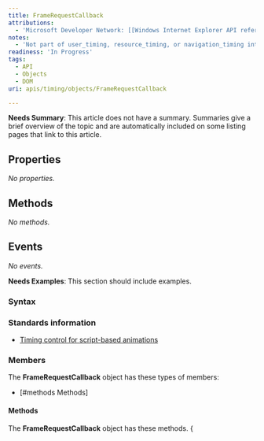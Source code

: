 ```yaml
---
title: FrameRequestCallback
attributions:
  - 'Microsoft Developer Network: [[Windows Internet Explorer API reference](http://msdn.microsoft.com/en-us/library/ie/hh828809%28v=vs.85%29.aspx) Article]'
notes:
  - 'Not part of user_timing, resource_timing, or navigation_timing interfaces. Needs summary, children, fix table coding in Notes'
readiness: 'In Progress'
tags:
  - API
  - Objects
  - DOM
uri: apis/timing/objects/FrameRequestCallback

---
```

**Needs Summary**: This article does not have a summary. Summaries give a brief overview of the topic and are automatically included on some listing pages that link to this article.

## Properties

*No properties.*

## Methods

*No methods.*

## Events

*No events.*

**Needs Examples**: This section should include examples.

### Syntax

### Standards information

-   [Timing control for script-based animations](http://go.microsoft.com/fwlink/p/?linkid=229562)

### Members

The **FrameRequestCallback** object has these types of members:

-   [\#methods Methods]

#### Methods

The **FrameRequestCallback** object has these methods. {
